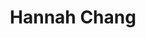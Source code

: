---
title: "Hannah Chang"
presenter_id: hannah_chang
position: Summer Student
start_date: 2000
end_date: 2000
email: 
phone: 
photo: assets/images/Chang.jpg
status: former
layout: member 
---